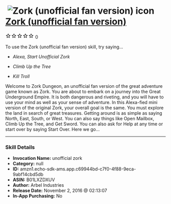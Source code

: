 # &nbsp;<img src="skill_icon" alt="Zork (unofficial fan version) icon" width="36"> [Zork (unofficial fan version)](http://alexa.amazon.com/#skills/amzn1.echo-sdk-ams.app.c69944bd-c7f0-4f88-9eca-9abf14cbd5db)
![0 stars](../../images/ic_star_border_black_18dp_1x.png)![0 stars](../../images/ic_star_border_black_18dp_1x.png)![0 stars](../../images/ic_star_border_black_18dp_1x.png)![0 stars](../../images/ic_star_border_black_18dp_1x.png)![0 stars](../../images/ic_star_border_black_18dp_1x.png) 0

To use the Zork (unofficial fan version) skill, try saying...

* *Alexa, Start Unofficial Zork*

* *Climb Up the Tree*

* *Kill Troll*

Welcome to Zork Dungeon, an unofficial fan version of the great adventure game known as Zork. You are about to embark on a journey into the Great Underground Empire. It is both dangerous and riveting, and you will have to use your mind as well as your sense of adventure. In this Alexa-fied mini version of the original Zork, your overall goal is the same. You must explore the land in search of great treasures. Getting around is as simple as saying North, East, South, or West. You can also say things like Open Mailbox, Climb Up the Tree, and Get Sword. You can also ask for Help at any time or start over by saying Start Over. Here we go...

***

### Skill Details

* **Invocation Name:** unofficial zork
* **Category:** null
* **ID:** amzn1.echo-sdk-ams.app.c69944bd-c7f0-4f88-9eca-9abf14cbd5db
* **ASIN:** B01LXZDXUV
* **Author:** Arbel Industries
* **Release Date:** November 2, 2016 @ 02:13:07
* **In-App Purchasing:** No
